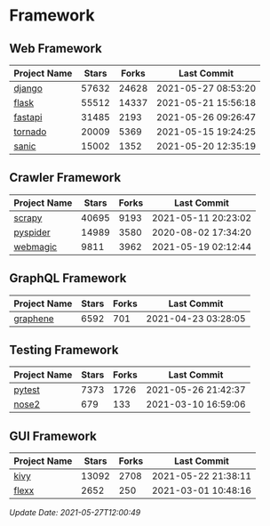 # Framework

## Web Framework
| Project Name | Stars | Forks | Last Commit |
| ------------ | ----- | ----- | ----------- |
| [django](https://github.com/django/django) | 57632 | 24628 | 2021-05-27 08:53:20 |
| [flask](https://github.com/pallets/flask) | 55512 | 14337 | 2021-05-21 15:56:18 |
| [fastapi](https://github.com/tiangolo/fastapi) | 31485 | 2193 | 2021-05-26 09:26:47 |
| [tornado](https://github.com/tornadoweb/tornado) | 20009 | 5369 | 2021-05-15 19:24:25 |
| [sanic](https://github.com/sanic-org/sanic) | 15002 | 1352 | 2021-05-20 12:35:19 |

## Crawler Framework
| Project Name | Stars | Forks | Last Commit |
| ------------ | ----- | ----- | ----------- |
| [scrapy](https://github.com/scrapy/scrapy) | 40695 | 9193 | 2021-05-11 20:23:02 |
| [pyspider](https://github.com/binux/pyspider) | 14989 | 3580 | 2020-08-02 17:34:20 |
| [webmagic](https://github.com/code4craft/webmagic) | 9811 | 3962 | 2021-05-19 02:12:44 |

## GraphQL Framework
| Project Name | Stars | Forks | Last Commit |
| ------------ | ----- | ----- | ----------- |
| [graphene](https://github.com/graphql-python/graphene) | 6592 | 701 | 2021-04-23 03:28:05 |

## Testing Framework
| Project Name | Stars | Forks | Last Commit |
| ------------ | ----- | ----- | ----------- |
| [pytest](https://github.com/pytest-dev/pytest) | 7373 | 1726 | 2021-05-26 21:42:37 |
| [nose2](https://github.com/nose-devs/nose2) | 679 | 133 | 2021-03-10 16:59:06 |

## GUI Framework
| Project Name | Stars | Forks | Last Commit |
| ------------ | ----- | ----- | ----------- |
| [kivy](https://github.com/kivy/kivy) | 13092 | 2708 | 2021-05-22 21:38:11 |
| [flexx](https://github.com/flexxui/flexx) | 2652 | 250 | 2021-03-01 10:48:16 |

*Update Date: 2021-05-27T12:00:49*